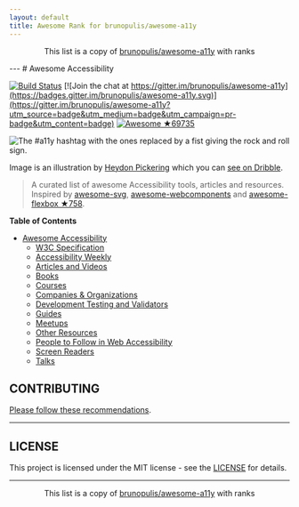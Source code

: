 ```yaml
---
layout: default
title: Awesome Rank for brunopulis/awesome-a11y
---
```


<p align="center">
	This list is a copy of <a href="https://github.com/brunopulis/awesome-a11y">brunopulis/awesome-a11y</a> with ranks
</p>
---
# Awesome Accessibility

[![Build Status](https://api.travis-ci.org/brunopulis/awesome-a11y.svg?branch=master)](https://travis-ci.org/brunopulis/awesome-a11y)
[![Join the chat at https://gitter.im/brunopulis/awesome-a11y](https://badges.gitter.im/brunopulis/awesome-a11y.svg)](https://gitter.im/brunopulis/awesome-a11y?utm_source=badge&utm_medium=badge&utm_campaign=pr-badge&utm_content=badge)
[![Awesome](https://cdn.rawgit.com/sindresorhus/awesome/d7305f38d29fed78fa85652e3a63e154dd8e8829/media/badge.svg) ★69735](https://github.com/sindresorhus/awesome)

![The #a11y hashtag with the ones replaced by a fist giving the rock and roll sign.](https://user-images.githubusercontent.com/1204692/30697506-9fd3020c-9eb5-11e7-95ca-a6c56785dd66.png)

Image is an illustration by [Heydon Pickering](http://www.heydonworks.com/) which you can [see on Dribble](https://dribbble.com/shots/2121794-rock-n-roll-a11y).

> A curated list of awesome Accessibility tools, articles and resources.
> Inspired by [awesome-svg](https://github.com/willianjusten/awesome-svg), [awesome-webcomponents](https://github.com/obetomuniz/awesome-webcomponents) and [awesome-flexbox ★758](https://github.com/afonsopacifer/awesome-flexbox).

**Table of Contents**

- [Awesome Accessibility](##awesome-accessibility)
  - [W3C Specification](https://github.com/brunopulis/awesome-a11y/blob/master/topics/specification.md)
  - [Accessibility Weekly](https://github.com/brunopulis/awesome-a11y/blob/master/topics/newsletter.md)
  - [Articles and Videos](https://github.com/brunopulis/awesome-a11y/blob/master/topics/articles.md)
  - [Books](https://github.com/brunopulis/awesome-a11y/blob/master/topics/books.md)
  - [Courses](https://github.com/brunopulis/awesome-a11y/blob/master/topics/courses.md)
  - [Companies & Organizations](https://github.com/brunopulis/awesome-a11y/blob/master/topics/companies.md)
  - [Development Testing and Validators](https://github.com/brunopulis/awesome-a11y/blob/master/topics/validators.md)
  - [Guides](https://github.com/brunopulis/awesome-a11y/blob/master/topics/guides.md)
  - [Meetups](https://github.com/brunopulis/awesome-a11y/blob/master/topics/meetups.md)
  - [Other Resources](https://github.com/brunopulis/awesome-a11y/blob/master/topics/other-resources.md)
  - [People to Follow in Web Accessibility](https://github.com/brunopulis/awesome-a11y/blob/master/topics/people.md)
  - [Screen Readers](https://github.com/brunopulis/awesome-a11y/blob/master/topics/assistive-technology.md)
  - [Talks](https://github.com/brunopulis/awesome-a11y/blob/master/topics/talks.md)
  

## CONTRIBUTING

[Please follow these recommendations](https://github.com/brunopulis/awesome-a11y/blob/master/CONTRIBUTING.md).

----

## LICENSE

This project is licensed under the MIT license - see the [LICENSE](https://github.com/brunopulis/awesome-a11y/blob/master/LICENSE.md) for details.

---
<p align="center">
	This list is a copy of <a href="https://github.com/brunopulis/awesome-a11y">brunopulis/awesome-a11y</a> with ranks
</p>
